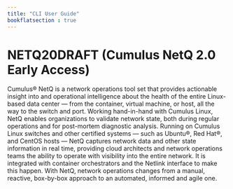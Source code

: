 ```yaml
---
title: "CLI User Guide"
bookflatsection : true
---
```


# NETQ20DRAFT (Cumulus NetQ 2.0 Early Access)
Cumulus® NetQ is a network operations tool set that provides actionable insight into and operational intelligence about the health of the entire Linux-based data center — from the container, virtual machine, or host, all the way to the switch and port. Working hand-in-hand with Cumulus Linux, NetQ enables organizations to validate network state, both during regular operations and for post-mortem diagnostic analysis. Running on Cumulus Linux switches and other certified systems — such as Ubuntu®, Red Hat®, and CentOS hosts — NetQ captures network data and other state information in real time, providing cloud architects and network operations teams the ability to operate with visibility into the entire network. It is integrated with container orchestrators and the Netlink interface to make this happen. With NetQ, network operations changes from a manual, reactive, box-by-box approach to an automated, informed and agile one.
